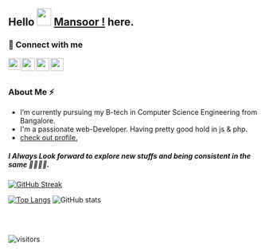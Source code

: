 
## Hello <img src="https://github.com/TheDudeThatCode/TheDudeThatCode/blob/master/Assets/Hi.gif" height="35" width="29"> [Mansoor !](https://mansoor-colb.github.io) here.


<h3 align="left">🤝 Connect with me</h3> 
<a href="https://www.linkedin.com/in/mansoor-ahmed-77723a223">
  <img align="left" width="24px" src="https://www.vectorlogo.zone/logos/linkedin/linkedin-icon.svg"  target="_blank"/>
</a>

<a href="mailto:mansoorahmedz991@gmail.com?cc=mansoorahmed52002@gmail.com">
  <img align="left" width="26px" src="https://www.vectorlogo.zone/logos/gmail/gmail-icon.svg" />
</a>
<a href="https://devfolio.co/@MansoorAhmed">
  <img align="left" width="26px" src="https://cdn1.iconfinder.com/data/icons/logos-and-brands-3/512/84_Dev_logo_logos-512.png" />
</a>
<a href="https://twitter.com/mansoor79134975">
  <img align="left" width="26px" src="https://www.vectorlogo.zone/logos/twitter/twitter-official.svg" />
</a>




<br></br>
<h3>About Me ⚡</h3>
<!--**mansoor-colb/mansoor-colb** is a ✨ _special_ ✨ repository because its `README.md` (this file) appears on your GitHub profile.--> 

<!-- Here are some ideas to get you started: -->

<!-- - 🔭 -->
-  I’m currently pursuing my B-tech in Computer Science Engineering from Bangalore.
-  I'm a passionate web-Developer. Having pretty good hold in js & php.
-  [check out profile.](https://mansoor-portfolio.unaux.com/)

 <h5>I Always Look forward to explore new stuffs and being consistent in the same 🧩🐱‍👤💡.</h5>
<!-- - 🌱 I’m currently learning ...
- 👯 I’m looking to collaborate on ...
- 🤔 I’m looking for help with ...
- 💬 Ask me about ...
- 📫 How to reach me: ...
- 😄 Pronouns: ...
- ⚡ Fun fact:.... -Vool..New fun-->




 [![GitHub Streak](https://github-readme-streak-stats.herokuapp.com/?user=mansoor-colb&theme=react)](https://git.io/streak-stats) 

[![Top Langs](https://github-readme-stats.vercel.app/api/top-langs/?username=mansoor-colb)](https://github.com/anuraghazra/github-readme-stats)
![GitHub stats](https://github-readme-stats.vercel.app/api?username=mansoor-colb&show_icons=true) 


<br>
<br />




![visitors](https://visitor-badge.laobi.icu/badge?page_id=mansoor-colb.mansoor-colb)

